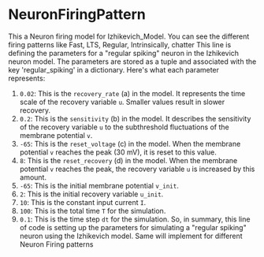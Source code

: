 # NeuronFiringPattern
This a Neuron firing model for Izhikevich_Model. You can see the different firing patterns like Fast, LTS, Regular, Intrinsically, chatter 
This line is defining the parameters for a "regular spiking" neuron in the Izhikevich neuron model. The parameters are stored as a tuple and associated with the key 'regular_spiking' in a dictionary. Here's what each parameter represents:
1. `0.02`: This is the `recovery_rate` (a) in the model. It represents the time scale of the recovery variable `u`. Smaller values result in slower recovery.
2. `0.2`: This is the `sensitivity` (b) in the model. It describes the sensitivity of the recovery variable `u` to the subthreshold fluctuations of the membrane potential `v`.
3. `-65`: This is the `reset_voltage` (c) in the model. When the membrane potential `v` reaches the peak (30 mV), it is reset to this value.
4. `8`: This is the `reset_recovery` (d) in the model. When the membrane potential `v` reaches the peak, the recovery variable `u` is increased by this amount.
5. `-65`: This is the initial membrane potential `v_init`.
6. `2`: This is the initial recovery variable `u_init`.
7. `10`: This is the constant input current `I`.
8. `100`: This is the total time `T` for the simulation.
9. `0.1`: This is the time step `dt` for the simulation.
So, in summary, this line of code is setting up the parameters for simulating a "regular spiking" neuron using the Izhikevich model.
Same will implement for different Neuron Firing patterns 
